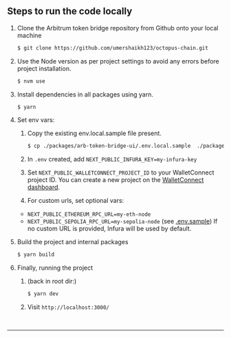  
 

## Steps to run the code locally

1. Clone the Arbitrum token bridge repository from Github onto your local machine

   ```bash
   $ git clone https://github.com/umershaikh123/octopus-chain.git
   ```

2. Use the Node version as per project settings to avoid any errors before project installation.

   ```bash
   $ nvm use
   ```

3. Install dependencies in all packages using yarn.

   ```bash
   $ yarn
   ```

4. Set env vars:

   1. Copy the existing env.local.sample file present.

      ```bash
      $ cp ./packages/arb-token-bridge-ui/.env.local.sample  ./packages/arb-token-bridge-ui/.env
      ```

   2. In `.env` created, add `NEXT_PUBLIC_INFURA_KEY=my-infura-key`

   3. Set `NEXT_PUBLIC_WALLETCONNECT_PROJECT_ID` to your WalletConnect project ID. You can create a new project on the [WalletConnect dashboard](https://cloud.walletconnect.com/app).

   4. For custom urls, set optional vars:

   - `NEXT_PUBLIC_ETHEREUM_RPC_URL=my-eth-node`
   - `NEXT_PUBLIC_SEPOLIA_RPC_URL=my-sepolia-node`
     (see [.env.sample](./packages/arb-token-bridge-ui/.env.sample))
     If no custom URL is provided, Infura will be used by default.

5. Build the project and internal packages

   ```bash
   $ yarn build
   ```

6. Finally, running the project

   1. (back in root dir:)

      ```bash
      $ yarn dev
      ```

   2. Visit `http://localhost:3000/`

<br />

---

<br />

 
